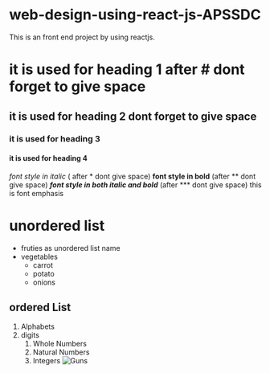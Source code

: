 # web-design-using-react-js-APSSDC
This is an front end project by using reactjs. 
# it is used for heading 1 after # dont forget to give space
## it is used for heading 2 dont forget to give space
### it is used for heading 3
#### it is used for heading 4
*font style in italic*  ( after * dont give space)
**font style in bold**   (after ** dont give space)
***font style in both italic and bold***  (after *** dont give space)
this is font emphasis 
# unordered list
* fruties as unordered list name
* vegetables
  * carrot
  * potato
  * onions
## ordered List 
1. Alphabets
2. digits
    1. Whole Numbers
    2. Natural Numbers
    3. Integers
 ![Guns](https://undark.org/wp-content/uploads/2020/04/weapons-3417508.jpg)
